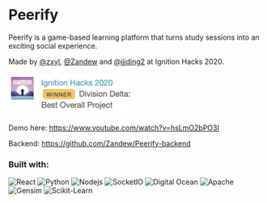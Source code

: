 # Peerify

Peerify is a game-based learning platform that turns study sessions into an exciting social experience.

Made by [@zxyl](https://github.com/zxyil), [@Zandew](https://github.com/Zandew) and [@jjjding2](https://github.com/jjjding2) at Ignition Hacks 2020.

<img src="./screenshots/winner.png" width = "250" />

Demo here: https://www.youtube.com/watch?v=hsLmO2bPO3I

Backend: https://github.com/Zandew/Peerify-backend

### Built with:
<p>
    <img alt="React" src="https://img.shields.io/badge/-React-00A1DD?style=for-the-badge&logo=react&logoColor=white" />
    <img alt="Python" src="https://img.shields.io/badge/-Python-yellow?style=for-the-badge&logo=python&logoColor=white" />
    <img alt="Nodejs" src="https://img.shields.io/badge/-Nodejs-43853d?style=for-the-badge&logo=Node.js&logoColor=white" />
    <img alt="SocketIO" src="https://img.shields.io/badge/-Socket.IO-010101?style=for-the-badge&logo=socket.io&logoColor=white" />
    <img alt="Digital Ocean" src="https://img.shields.io/badge/-Digital Ocean-blue?style=for-the-badge&logo=digitalocean&logoColor=white" />
    <img alt="Apache" src="https://img.shields.io/badge/-Apache-D22128?style=for-the-badge&logo=apache&logoColor=white" />
    <img alt="Gensim" src="https://img.shields.io/badge/-Gensim-black?style=for-the-badge&logoColor=white" />
    <img alt="Scikit-Learn" src="https://img.shields.io/badge/-sklearn-black?style=for-the-badge&logoColor=white" />
</p>
